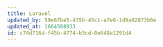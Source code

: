 ```yaml
---
title: Laravel
updated_by: 59e67be5-435b-45c1-a7e6-1d9a02873b6e
updated_at: 1664568933
id: c74d716d-f45b-4774-b3cd-0e648a1291d4
---
```

